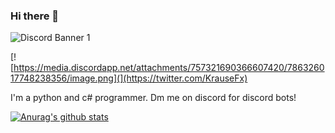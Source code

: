 ### Hi there 👋
![Discord Banner 1](https://discordapp.com/api/guilds/747168555094638662/widget.png?style=shield)

[![https://media.discordapp.net/attachments/757321690366607420/786326017748238356/image.png](](https://twitter.com/KrauseFx)

I'm a python and c# programmer. Dm me on discord for discord bots!

[![Anurag's github stats](https://github-readme-stats.vercel.app/api?username=mjk134)](https://github.com/anuraghazra/github-readme-stats)
<!--
**mjk134/mjk134** is a ✨ _special_ ✨ repository because its `README.md` (this file) appears on your GitHub profile.

Here are some ideas to get you started:

- 🔭 I’m currently working on ...
- 🌱 I’m currently learning ...
- 👯 I’m looking to collaborate on ...
- 🤔 I’m looking for help with ...
- 💬 Ask me about ...
- 📫 How to reach me: ...
- 😄 Pronouns: ...
- ⚡ Fun fact: ...
-->
